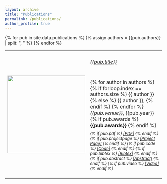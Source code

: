 ```yaml
---
layout: archive
title: "Publications"
permalink: /publications/
author_profile: true
---
```


<!-- <style>
table, th, td {
  border: 0;
}
</style> -->

<script>
function showhide(d) {
  var x = document.getElementById(d);
  if (x.style.display === "none") {
    x.style.display = "block";
  } else {
    x.style.display = "none";
  }
}
</script>

<table cellpadding="10" width="100%">
{% for pub in site.data.publications %}
    {% assign authors = {{pub.authors}} | split: ", " %}
    <tr>
        <td width="200" height="100">
            <img src="{{pub.image}}" img width="250">
        </td>
        <td><h6><a href="{{pub.pdf}}">{{pub.title}}</a></h6>
            <div style="line-height:50%;">
                <br>
            </div>
            <div style="font-size:medium">
                {% for author in authors %}
                    {% if forloop.index == authors.size %}
                        <nobr>{{ author }}</nobr>
                    {% else %}
                        <nobr>{{ author }},</nobr>
                    {% endif %}
                {% endfor %}<br>
                <em>{{pub.venue}}</em>, {{pub.year}}
                {% if pub.awards %}
                    <b> {{pub.awards}}</b>
                {% endif %}
                <br>
            </div>
            <div style="line-height:50%;">
                <br>
            </div>
            <div style="font-size:small">
                <em>
                    {% if pub.pdf %}
                        <a href="{{pub.pdf}}">[PDF]</a>
                    {% endif %}
                    {% if pub.projectpage %}
                        <a href="{{pub.projectpage}}">[Project Page]</a>
                    {% endif %}
                    {% if pub.code %}
                        <a href="{{pub.code}}">[Code]</a>
                    {% endif %}
                    {% if pub.bibtex %}
                        <a href="javascript:showhide('bib{{pub.id}}')">[Bibtex]</a>
                    {% endif %}
                    {% if pub.abstract %}
                        <a href="javascript:showhide('abs{{pub.id}}')">[Abstract]</a>
                    {% endif %}
                    {% if pub.video %}
                        <a href="{{pub.video}}">[Video]</a>
                    {% endif %}
                </em>
                <div id="bib{{pub.id}}" style="display:none">
                    <br>
                    <blockquote>
                        <div style="white-space: pre-wrap;">{{pub.bibtex}}</div>
                    </blockquote>
                </div>
                <div id="abs{{pub.id}}" style="display:none">
                    <br>
                    {{pub.abstract}}
                </div>
            </div>
            <br>
        </td>
    </tr>
{% endfor %}
</table>

